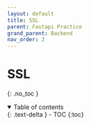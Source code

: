 ```yaml
---
layout: default
title: SSL
parent: Fastapi Practice
grand_parent: Backend
nav_order: 2
---
```


#  SSL
{: .no_toc }

<details open markdown="block">
  <summary>
    Table of contents
  </summary>
  {: .text-delta }
- TOC
{:toc}
</details>
<!------------------------------------ STEP ------------------------------------>


